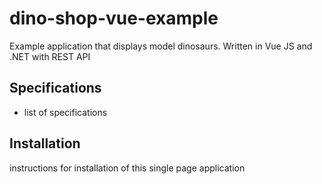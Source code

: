 # dino-shop-vue-example
Example application that displays model dinosaurs. Written in Vue JS and .NET with REST API

Specifications 
--------------
* list of specifications

Installation
------------
instructions for installation of this single page application 
